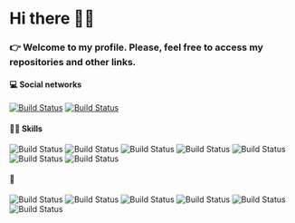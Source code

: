 # Hi there 👋😄

<!--
**caiovini98/caiovini98** is a ✨ _special_ ✨ repository because its `README.md` (this file) appears on your GitHub profile.

Here are some ideas to get you started:

- 🔭 I’m currently working on ...
- 🌱 I’m currently learning ...
- 👯 I’m looking to collaborate on ...
- 🤔 I’m looking for help with ...
- 💬 Ask me about ...
- 📫 How to reach me: ...
- 😄 Pronouns: ...
- ⚡ Fun fact: ...

-->

### 👉 Welcome to my profile. Please, feel free to access my repositories and other links.

#### 💻 Social networks
[![Build Status](https://img.shields.io/badge/LinkedIn-0077B5?style=for-the-badge&logo=linkedin&logoColor=white)](https://www.linkedin.com/in/caiovi98/)
[![Build Status](https://img.shields.io/badge/Instagram-E4405F?style=for-the-badge&logo=instagram&logoColor=white)](https://www.instagram.com/caiovi98/)

#### 👩‍💻 Skills
![Build Status](https://img.shields.io/badge/HTML5-E34F26?style=for-the-badge&logo=html5&logoColor=white)
![Build Status](https://img.shields.io/badge/CSS3-1572B6?style=for-the-badge&logo=css3&logoColor=white)
![Build Status](https://img.shields.io/badge/JavaScript-F7DF1E?style=for-the-badge&logo=javascript&logoColor=black)
![Build Status](https://img.shields.io/badge/TypeScript-007ACC?style=for-the-badge&logo=typescript&logoColor=white)
![Build Status](https://img.shields.io/badge/Go-00ADD8?style=for-the-badge&logo=go&logoColor=white)
![Build Status](https://img.shields.io/badge/Python-3776AB?style=for-the-badge&logo=python&logoColor=white)
![Build Status](https://img.shields.io/badge/Arduino-00979D?style=for-the-badge&logo=Arduino&logoColor=white)

#### 🚀
![Build Status](https://img.shields.io/badge/Node.js-339933?style=for-the-badge&logo=nodedotjs&logoColor=white)
![Build Status](https://img.shields.io/badge/Sass-CC6699?style=for-the-badge&logo=sass&logoColor=white)
![Build Status](https://img.shields.io/badge/React-20232A?style=for-the-badge&logo=react&logoColor=61DAFB)
![Build Status](https://img.shields.io/badge/React_Native-20232A?style=for-the-badge&logo=react&logoColor=61DAFB)
![Build Status](https://img.shields.io/badge/Material--UI-0081CB?style=for-the-badge&logo=material-ui&logoColor=white)
![Build Status](https://img.shields.io/badge/firebase-ffca28?style=for-the-badge&logo=firebase&logoColor=black)
